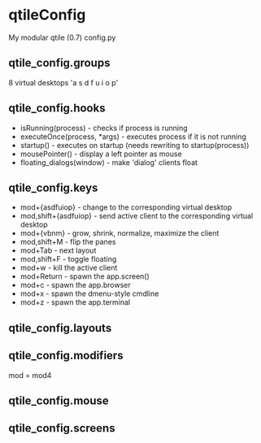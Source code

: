 qtileConfig
===========

My modular qtile (0.7) config.py

qtile_config.groups
-------------------
8 virtual desktops 'a s d f u i o p'

qtile_config.hooks
------------------
* isRunning(process) - checks if process is running
* executeOnce(process, *args) - executes process if it is not running
* startup() - executes on startup (needs rewriting to startup(process))
* mousePointer() - display a left pointer as mouse
* floating_dialogs(window) - make 'dialog' clients float

qtile_config.keys
-----------------
* mod+{asdfuiop} - change to the corresponding virtual desktop
* mod,shift+{asdfuiop} - send active client to the corresponding virtual desktop
* mod+{vbnm} - grow, shrink, normalize, maximize the client
* mod,shift+M - flip the panes
* mod+Tab - next layout
* mod,shift+F - toggle floating
* mod+w - kill the active client
* mod+Return - spawn the app.screen()
* mod+c - spawn the app.browser
* mod+x - spawn the dmenu-style cmdline
* mod+z - spawn the app.terminal

qtile_config.layouts
--------------------

qtile_config.modifiers
----------------------
mod = mod4

qtile_config.mouse
------------------

qtile_config.screens
--------------------

